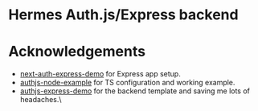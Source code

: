 # Hermes Auth.js/Express backend

# Acknowledgements

-   [next-auth-express-demo](https://github.com/rexfordessilfie/next-auth-express-demo) for Express app setup.
-   [authjs-node-example](https://github.com/jibla/authjs-node-example) for TS configuration and working example.
-   [authjs-express-demo](https://github.com/rexfordessilfie/authjs-express-demo) for the backend template and saving me lots of headaches.\
